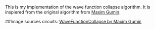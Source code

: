 This is my implementation of the wave function collapse algorithm.
It is inspiered from the original algorithm from [Maxim Gumin](https://github.com/mxgmn/WaveFunctionCollapse)

##Image sources
circuits: [WaveFunctionCollapse by Maxim Gumin](https://github.com/mxgmn/WaveFunctionCollapse)
